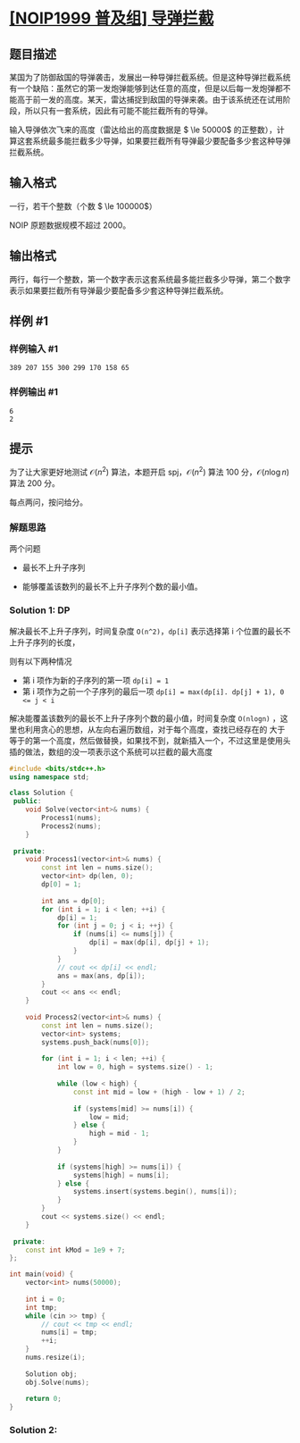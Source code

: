 # [[NOIP1999 普及组] 导弹拦截](https://www.luogu.com.cn/problem/P1020)

## 题目描述

某国为了防御敌国的导弹袭击，发展出一种导弹拦截系统。但是这种导弹拦截系统有一个缺陷：虽然它的第一发炮弹能够到达任意的高度，但是以后每一发炮弹都不能高于前一发的高度。某天，雷达捕捉到敌国的导弹来袭。由于该系统还在试用阶段，所以只有一套系统，因此有可能不能拦截所有的导弹。


输入导弹依次飞来的高度（雷达给出的高度数据是 $ \le 50000$ 的正整数），计算这套系统最多能拦截多少导弹，如果要拦截所有导弹最少要配备多少套这种导弹拦截系统。

## 输入格式

一行，若干个整数（个数 $ \le 100000$）

NOIP 原题数据规模不超过 $2000$。

## 输出格式

两行，每行一个整数，第一个数字表示这套系统最多能拦截多少导弹，第二个数字表示如果要拦截所有导弹最少要配备多少套这种导弹拦截系统。

## 样例 #1

### 样例输入 #1

```
389 207 155 300 299 170 158 65
```

### 样例输出 #1

```
6
2
```

## 提示

为了让大家更好地测试 $\mathcal{O}(n^2)$ 算法，本题开启 spj，$\mathcal{O}(n^2)$ 算法 $100$ 分，$\mathcal{O}(n\log n)$ 算法 $200$ 分。

每点两问，按问给分。



### 解题思路

两个问题

- 最长不上升子序列

- 能够覆盖该数列的最长不上升子序列个数的最小值。

### Solution 1: DP

解决最长不上升子序列，时间复杂度 `O(n^2)`，`dp[i]` 表示选择第 i 个位置的最长不上升子序列的长度，

则有以下两种情况

- 第 i 项作为新的子序列的第一项 `dp[i] = 1`
- 第 i 项作为之前一个子序列的最后一项 `dp[i] = max(dp[i]. dp[j] + 1), 0 <= j < i`



解决能覆盖该数列的最长不上升子序列个数的最小值，时间复杂度 `O(nlogn)` ，这里也利用贪心的思想，从左向右遍历数组，对于每个高度，查找已经存在的 大于等于的第一个高度，然后做替换，如果找不到，就新插入一个，不过这里是使用头插的做法，数组的没一项表示这个系统可以拦截的最大高度

````c++
#include <bits/stdc++.h>
using namespace std;

class Solution {
 public:
    void Solve(vector<int>& nums) {
        Process1(nums);
        Process2(nums);
    }
    
 private:
    void Process1(vector<int>& nums) {
        const int len = nums.size();
        vector<int> dp(len, 0);
        dp[0] = 1;
        
        int ans = dp[0];
        for (int i = 1; i < len; ++i) {
            dp[i] = 1;
            for (int j = 0; j < i; ++j) {
                if (nums[i] <= nums[j]) {
                    dp[i] = max(dp[i], dp[j] + 1);
                }
            }
            // cout << dp[i] << endl;
            ans = max(ans, dp[i]);
        }
        cout << ans << endl;
    }
    
    void Process2(vector<int>& nums) {
        const int len = nums.size();
        vector<int> systems;
        systems.push_back(nums[0]);
        
        for (int i = 1; i < len; ++i) {
            int low = 0, high = systems.size() - 1;
            
            while (low < high) {
                const int mid = low + (high - low + 1) / 2;
                
                if (systems[mid] >= nums[i]) {
                    low = mid;
                } else {
                    high = mid - 1;
                }
            }
            
            if (systems[high] >= nums[i]) {
                systems[high] = nums[i];
            } else {
                systems.insert(systems.begin(), nums[i]);
            }
        }
        cout << systems.size() << endl;
    }
    
 private:
    const int kMod = 1e9 + 7;
};

int main(void) {
    vector<int> nums(50000);
    
    int i = 0;
    int tmp;
    while (cin >> tmp) {
        // cout << tmp << endl;
        nums[i] = tmp;
        ++i;
    }
    nums.resize(i);
    
    Solution obj;
    obj.Solve(nums);
    
    return 0;
}
````



### Solution 2:



````c++

````

